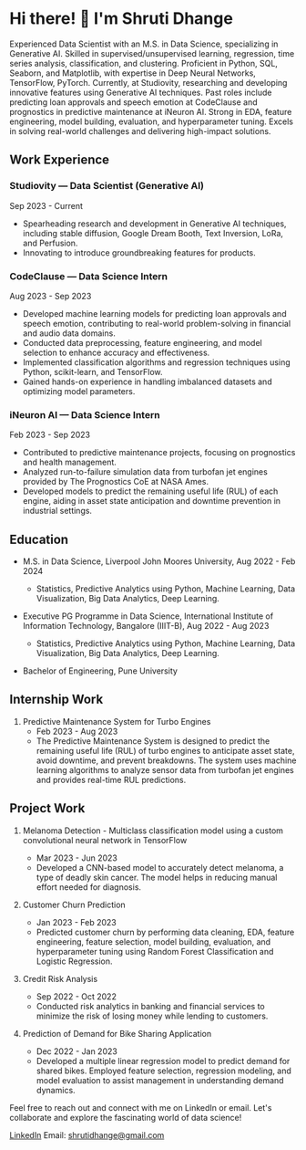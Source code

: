# Hi there! 👋 I'm Shruti Dhange

Experienced Data Scientist with an M.S. in Data Science, specializing in Generative AI. Skilled in supervised/unsupervised learning, regression, time series analysis, classification, and clustering. Proficient in Python, SQL, Seaborn, and Matplotlib, with expertise in Deep Neural Networks, TensorFlow, PyTorch. Currently, at Studiovity, researching and developing innovative features using Generative AI techniques. Past roles include predicting loan approvals and speech emotion at CodeClause and prognostics in predictive maintenance at iNeuron AI. Strong in EDA, feature engineering, model building, evaluation, and hyperparameter tuning. Excels in solving real-world challenges and delivering high-impact solutions.

## Work Experience

### Studiovity — Data Scientist (Generative AI)
Sep 2023 - Current
- Spearheading research and development in Generative AI techniques, including stable diffusion, Google Dream Booth, Text Inversion, LoRa, and Perfusion.
- Innovating to introduce groundbreaking features for products.

### CodeClause — Data Science Intern
Aug 2023 - Sep 2023
- Developed machine learning models for predicting loan approvals and speech emotion, contributing to real-world problem-solving in financial and audio data domains.
- Conducted data preprocessing, feature engineering, and model selection to enhance accuracy and effectiveness.
- Implemented classification algorithms and regression techniques using Python, scikit-learn, and TensorFlow.
- Gained hands-on experience in handling imbalanced datasets and optimizing model parameters.

### iNeuron AI — Data Science Intern
Feb 2023 - Sep 2023
- Contributed to predictive maintenance projects, focusing on prognostics and health management.
- Analyzed run-to-failure simulation data from turbofan jet engines provided by The Prognostics CoE at NASA Ames.
- Developed models to predict the remaining useful life (RUL) of each engine, aiding in asset state anticipation and downtime prevention in industrial settings.


## Education

- M.S. in Data Science, Liverpool John Moores University, Aug 2022 - Feb 2024
  - Statistics, Predictive Analytics using Python, Machine Learning, Data Visualization, Big Data Analytics, Deep Learning.

- Executive PG Programme in Data Science, International Institute of Information Technology, Bangalore (IIIT-B), Aug 2022 - Aug 2023
  - Statistics, Predictive Analytics using Python, Machine Learning, Data Visualization, Big Data Analytics, Deep Learning.

- Bachelor of Engineering, Pune University
  

## Internship Work

1. Predictive Maintenance System for Turbo Engines
   - Feb 2023 - Aug 2023
   - The Predictive Maintenance System is designed to predict the remaining useful life (RUL) of turbo engines to anticipate asset state, avoid downtime, and prevent breakdowns. The system uses machine learning algorithms to analyze sensor data from turbofan jet engines and provides real-time RUL predictions.
     
## Project Work

1. Melanoma Detection - Multiclass classification model using a custom convolutional neural network in TensorFlow
   - Mar 2023 - Jun 2023
   - Developed a CNN-based model to accurately detect melanoma, a type of deadly skin cancer. The model helps in reducing manual effort needed for diagnosis.

2. Customer Churn Prediction
   - Jan 2023 - Feb 2023
   - Predicted customer churn by performing data cleaning, EDA, feature engineering, feature selection, model building, evaluation, and hyperparameter tuning using Random Forest Classification and Logistic Regression.

3. Credit Risk Analysis
   - Sep 2022 - Oct 2022
   - Conducted risk analytics in banking and financial services to minimize the risk of losing money while lending to customers.

4. Prediction of Demand for Bike Sharing Application
   - Dec 2022 - Jan 2023
   - Developed a multiple linear regression model to predict demand for shared bikes. Employed feature selection, regression modeling, and model evaluation to assist management in understanding demand dynamics.

Feel free to reach out and connect with me on LinkedIn or email. Let's collaborate and explore the fascinating world of data science!

[LinkedIn](https://www.linkedin.com/in/shruti-dhange)
Email: shrutidhange@gmail.com
<!--
**shrutidhange/shrutidhange** is a ✨ _special_ ✨ repository because its `README.md` (this file) appears on your GitHub profile.

Here are some ideas to get you started:

- 🔭 I’m currently working on ...
- 🌱 I’m currently learning ...
- 👯 I’m looking to collaborate on ...
- 🤔 I’m looking for help with ...
- 💬 Ask me about ...
- 📫 How to reach me: ...
- 😄 Pronouns: ...
- ⚡ Fun fact: ...
-->
